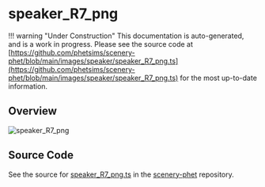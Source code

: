 # speaker_R7_png

!!! warning "Under Construction"
    This documentation is auto-generated, and is a work in progress. Please see the source code at
    [https://github.com/phetsims/scenery-phet/blob/main/images/speaker/speaker_R7_png.ts](https://github.com/phetsims/scenery-phet/blob/main/images/speaker/speaker_R7_png.ts) for the most up-to-date information.

## Overview



<img id="doc-image" alt="speaker_R7_png">
<script type="module">
import { speaker_R7_png } from '/lib/scenerystack.esm.min.js';

if ( speaker_R7_png instanceof HTMLImageElement ) {
  document.querySelector( '#doc-image' ).src = speaker_R7_png.src;
}
else if ( Array.isArray( speaker_R7_png ) ) {
  document.querySelector( '#doc-image' ).src = speaker_R7_png[ 0 ].url;
}
</script>




## Source Code

See the source for [speaker_R7_png.ts](https://github.com/phetsims/scenery-phet/blob/main/images/speaker/speaker_R7_png.ts) in the [scenery-phet](https://github.com/phetsims/scenery-phet) repository.
